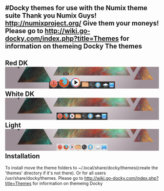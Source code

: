 #Docky themes for use with the Numix theme suite
Thank you Numix Guys! http://numixproject.org/
Give them your moneys!
Please go to http://wiki.go-docky.com/index.php?title=Themes for information on themeing Docky
The themes
----
Red DK
![Numix RED ((ZOOM))](images/Docky_005.png "Numix RED ZOOM")
White DK
![Numix white](images/Docky_004.png "Numix White")
Light
![Numix Light](images/Docky_006.png "Numix Light")
Installation
----
To install move the theme folders to ~/.local/share/docky/themes(create the 'themes' directory if it's not there). Or for all users /usr/share/docky/themes.
Please go to http://wiki.go-docky.com/index.php?title=Themes for information on themeing Docky